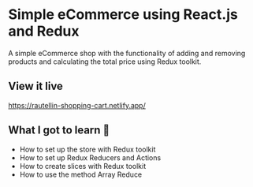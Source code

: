 # Simple eCommerce using React.js and Redux

A simple eCommerce shop with the functionality of adding and removing products and calculating the total price using Redux toolkit. 

## View it live

https://rautellin-shopping-cart.netlify.app/

## What I got to learn 🧠

* How to set up the store with Redux toolkit
* How to set up Redux Reducers and Actions
* How to create slices with Redux toolkit
* How to use the method Array Reduce


